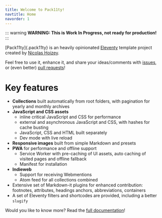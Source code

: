```yaml
---
title: Welcome to Pack11ty!
navtitle: Home
navorder: 1
---
```


::: warning
**WARNING: This is Work In Progress, not ready for production!**
:::

[Pack11ty]{.pack11ty} is an heavily opinionated [Eleventy](https://www.11ty.dev/) template project created by [Nicolas Hoizey](https://nicolas-hoizey.com/).

Feel free to use it, enhance it, and share your ideas/comments with [issues](https://github.com/nhoizey/pack11ty/issues/new/choose), or (even better) [pull requests](https://github.com/nhoizey/pack11ty/compare)!

# Key features

- **Collections** built automatically from root folders, with pagination for yearly and monthly archives
- **JavaScript and CSS assets**
  - inline critical JavaScript and CSS for performance
  - external and asynchronous JavaScript and CSS, with hashes for cache busting
  - JavaScript, CSS and HTML built separately
  - Dev mode with live reload
- **Responsive images** built from simple Markdown and presets
- **PWA** for performance and offline support
  - Service Worker with pre-caching of UI assets, auto caching of visited pages and offline fallback
  - Manifest for installation
- **Indieweb**
  - Support for receiving Webmentions
  - Atom feed for all collections combined
- Extensive set of Markdown-it plugins for enhanced contribution: footnotes, attributes, headings anchors, abbreviations, containers
- A set of Eleventy filters and shortcodes are provided, including a better `slugify`

Would you like to know more? Read the [full documentation](documentation/)!
